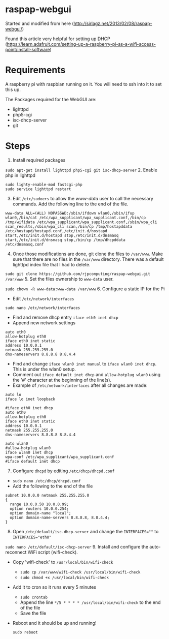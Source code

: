 raspap-webgui
=============
Started and modified from here (http://sirlagz.net/2013/02/08/raspap-webgui/)

Found this article very helpful for setting up DHCP (https://learn.adafruit.com/setting-up-a-raspberry-pi-as-a-wifi-access-point/install-software)

Requirements
============
A raspberry pi with raspbian running on it. You will need to ssh into it to set this up.

The Packages required for the WebGUI are:
* lighttpd
* php5-cgi
* isc-dhcp-server
* git

Steps
=====
1. Install required packages

  `sudo apt-get install lighttpd php5-cgi git isc-dhcp-server`
2. Enable php in lighttpd

  ```
  sudo lighty-enable-mod fastcgi-php
  sudo service lighttpd restart
  ```
3. Edit `/etc/sudoers` to allow the *www-data* user to call the necessary commands. Add the following line to the end of the file.


  ```
  www-data ALL=(ALL) NOPASSWD:/sbin/ifdown wlan0,/sbin/ifup wlan0,/bin/cat /etc/wpa_supplicant/wpa_supplicant.conf,/bin/cp /tmp/wifidata /etc/wpa_supplicant/wpa_supplicant.conf,/sbin/wpa_cli scan_results,/sbin/wpa_cli scan,/bin/cp /tmp/hostapddata /etc/hostapd/hostapd.conf,/etc/init.d/hostapd start,/etc/init.d/hostapd stop,/etc/init.d/dnsmasq start,/etc/init.d/dnsmasq stop,/bin/cp /tmp/dhcpddata /etc/dnsmasq.conf
  ```
4. Once those modifications are done, git clone the files to `/var/www`. Make sure that there are no files in the `/var/www` directory. There was a default lighttpd index file that I had to delete.

  `sudo git clone https://github.com/rjpcomputing/raspap-webgui.git /var/www`
5. Set the files ownership to `www-data` user.

  `sudo chown -R www-data:www-data /var/www`
6. Configure a static IP for the Pi
  * Edit `/etc/network/interfaces`
  
  `sudo nano /etc/network/interfaces`
  * Find and remove dhcp entry
  `iface eth0 inet dhcp`
  * Append new network settings
  ```
  auto eth0
  allow-hotplug eth0
  iface eth0 inet static
  address 10.0.0.1
  netmask 255.255.255.0
  dns-nameservers 8.8.8.8 8.8.4.4
  ```
  * Find and change `iface wlan0 inet manual` to `iface wlan0 inet dhcp`. This is under the wlan0 setup.
  * Comment out `iface default inet dhcp` and `allow-hotplug wlan0` using the '#' character at the beginning of the line(s).
  * Example of `/etc/network/interfaces` after all changes are made:
  ```
  auto lo
  iface lo inet loopback
  
  #iface eth0 inet dhcp
  auto eth0
  allow-hotplug eth0
  iface eth0 inet static
  address 10.0.0.1
  netmask 255.255.255.0
  dns-nameservers 8.8.8.8 8.8.4.4
  
  auto wlan0
  #allow-hotplug wlan0
  iface wlan0 inet dhcp
  wpa-conf /etc/wpa_supplicant/wpa_supplicant.conf
  #iface default inet dhcp

  ```
7. Configure `dhcpd` by editing `/etc/dhcp/dhcpd.conf`
  * `sudo nano /etc/dhcp/dhcpd.conf`
  * Add the following to the end of the file
  ```
  subnet 10.0.0.0 netmask 255.255.255.0 
  {
    range 10.0.0.50 10.0.0.99;
    option routers 10.0.0.254;
    option domain-name "local";
    option domain-name-servers 8.8.8.8, 8.8.4.4;
  }
  ```
8. Open `/etc/default/isc-dhcp-server` and change the `INTERFACES=""` to `INTERFACES="eth0"`

  `sudo nano /etc/default/isc-dhcp-server`
9. Install and configure the auto-reconnect WiFi script (wifi-check).
  * Copy 'wifi-check' to `/usr/local/bin/wifi-check`
    * `sudo cp /var/www/wifi-check /usr/local/bin/wifi-check`
    * `sudo chmod +x /usr/local/bin/wifi-check`
  * Add it to cron so it runs every 5 minutes
    * `sudo crontab`
    * Append the line `*/5 * * * * /usr/local/bin/wifi-check` to the end of the file
    * Save the file
* Reboot and it should be up and running!
  
  `sudo reboot`
